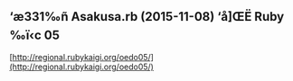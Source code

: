 ## ‘æ331‰ñ Asakusa.rb (2015-11-08) ‘å]ŒË Ruby ‰ï‹c 05

[http://regional.rubykaigi.org/oedo05/](http://regional.rubykaigi.org/oedo05/)

